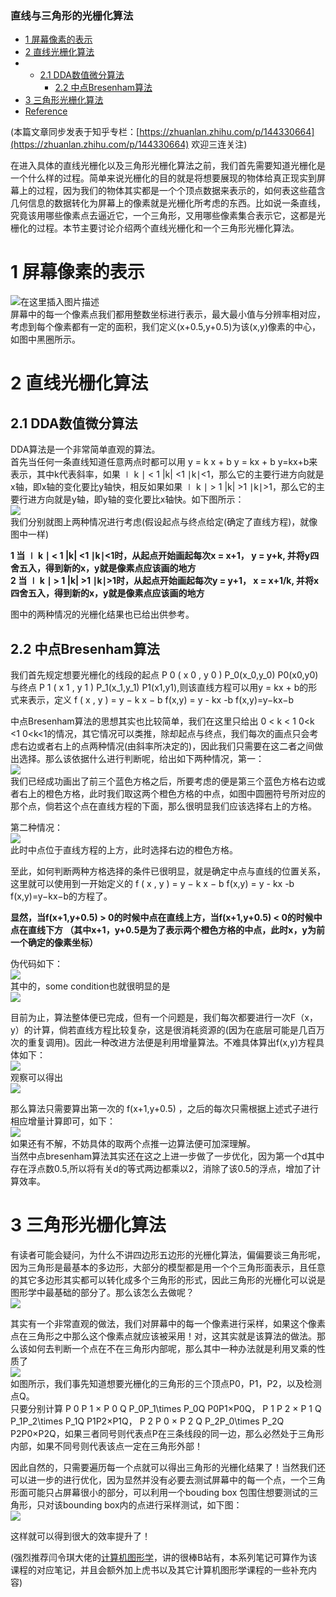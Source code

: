 ### 直线与三角形的光栅化算法

- [1 屏幕像素的表示](https://blog.csdn.net/qq_38065509/article/details/105418437#1__6)
- [2 直线光栅化算法](https://blog.csdn.net/qq_38065509/article/details/105418437#2__9)
- - [2.1 DDA数值微分算法](https://blog.csdn.net/qq_38065509/article/details/105418437#21_DDA_10)
    - [2.2 中点Bresenham算法](https://blog.csdn.net/qq_38065509/article/details/105418437#22_Bresenham_21)
- [3 三角形光栅化算法](https://blog.csdn.net/qq_38065509/article/details/105418437#3__51)
- [Reference](https://blog.csdn.net/qq_38065509/article/details/105418437#Reference_67)

(本篇文章同步发表于知乎专栏：[https://zhuanlan.zhihu.com/p/144330664](https://zhuanlan.zhihu.com/p/144330664) 欢迎三连关注)

在进入具体的直线光栅化以及三角形光栅化算法之前，我们首先需要知道光栅化是一个什么样的过程。简单来说光栅化的目的就是将想要展现的物体给真正现实到屏幕上的过程，因为我们的物体其实都是一个个顶点数据来表示的，如何表这些蕴含几何信息的数据转化为屏幕上的像素就是光栅化所考虑的东西。比如说一条直线，究竟该用哪些像素点去逼近它，一个三角形，又用哪些像素集合表示它，这都是光栅化的过程。本节主要讨论介绍两个直线光栅化和一个三角形光栅化算法。

# 1 屏幕像素的表示

![在这里插入图片描述](res/04.光栅化/resize,p_60.png)  
屏幕中的每一个像素点我们都用整数坐标进行表示，最大最小值与分辨率相对应，考虑到每个像素都有一定的面积，我们定义(x+0.5,y+0.5)为该(x,y)像素的中心，如图中黑圈所示。

# 2 直线光栅化算法

## 2.1 DDA数值微分算法

DDA算法是一个非常简单直观的算法。  
首先当任何一条直线知道任意两点时都可以用 y = k x + b y = kx + b y\=kx+b来表示，其中k代表斜率，如果 ∣ k ∣ < 1 |k| <1 ∣k∣<1，那么它的主要行进方向就是x轴，即x轴的变化要比y轴快，相反如果如果 ∣ k ∣ > 1 |k| >1 ∣k∣\>1，那么它的主要行进方向就是y轴，即y轴的变化要比x轴快。如下图所示：  
![](res/04.光栅化/20200409201228492.png)  
我们分别就图上两种情况进行考虑(假设起点与终点给定(确定了直线方程)，就像图中一样)

**1 当 ∣ k ∣ < 1 |k| <1 ∣k∣<1时，从起点开始画起每次x = x+1， y = y+k, 并将y四舍五入，得到新的x，y就是像素点应该画的地方**  
**2 当 ∣ k ∣ > 1 |k| >1 ∣k∣\>1时，从起点开始画起每次y = y+1， x = x+1/k, 并将x四舍五入，得到新的x，y就是像素点应该画的地方**

图中的两种情况的光栅化结果也已给出供参考。

## 2.2 中点Bresenham算法

我们首先规定想要光栅化的线段的起点 P 0 ( x 0 , y 0 ) P\_0(x\_0,y\_0) P0(x0,y0)与终点 P 1 ( x 1 , y 1 ) P\_1(x\_1,y\_1) P1(x1,y1),则该直线方程可以用y = kx + b的形式来表示，定义 f ( x , y ) = y − k x − b f(x,y) = y - kx -b f(x,y)\=y−kx−b

中点Bresenham算法的思想其实也比较简单，我们在这里只给出 0 < k < 1 0<k <1 0<k<1的情况，其它情况可以类推，除却起点与终点，我们每次的画点只会考虑右边或者右上的点两种情况(由斜率所决定的)，因此我们只需要在这二者之间做出选择。那么该依据什么进行判断呢，给出如下两种情况，第一：  
![](res/04.光栅化/2020041008541117.png)  
我们已经成功画出了前三个蓝色方格之后，所要考虑的便是第三个蓝色方格右边或者右上的橙色方格，此时我们取这两个橙色方格的中点，如图中圆圈符号所对应的那个点，倘若这个点在直线方程的下面，那么很明显我们应该选择右上的方格。

第二种情况：  
![](res/04.光栅化/20200410085701399.png)  
此时中点位于直线方程的上方，此时选择右边的橙色方格。

至此，如何判断两种方格选择的条件已很明显，就是确定中点与直线的位置关系，这里就可以使用到一开始定义的 f ( x , y ) = y − k x − b f(x,y) = y - kx -b f(x,y)\=y−kx−b的方程了。

**显然，当f(x+1,y+0.5) > 0的时候中点在直线上方，当f(x+1,y+0.5) < 0的时候中点在直线下方 （其中x+1，y+0.5是为了表示两个橙色方格的中点，此时x，y为前一个确定的像素坐标）**

伪代码如下：  
![](res/04.光栅化/20200410090050374.png)  
其中的，some condition也就很明显的是  
![](res/04.光栅化/20200410090315495.png)

目前为止，算法整体便已完成，但有一个问题是，我们每次都要进行一次F（x，y）的计算，倘若直线方程比较复杂，这是很消耗资源的(因为在底层可能是几百万次的重复调用)。因此一种改进方法便是利用增量算法。不难具体算出f(x,y)方程具体如下：  
![](res/04.光栅化/20200410090920447.png)  
观察可以得出  
![](res/04.光栅化/20200410091031403.png)

那么算法只需要算出第一次的 f(x+1,y+0.5) ，之后的每次只需根据上述式子进行相应增量计算即可，如下：  
![](res/04.光栅化/20200410091231943.png)  
如果还有不解，不妨具体的取两个点推一边算法便可加深理解。  
当然中点bresenham算法其实还在这之上进一步做了一步优化，因为第一个d其中存在浮点数0.5,所以将有关d的等式两边都乘以2，消除了该0.5的浮点，增加了计算效率。

# 3 三角形光栅化算法

有读者可能会疑问，为什么不讲四边形五边形的光栅化算法，偏偏要谈三角形呢，因为三角形是最基本的多边形，大部分的模型都是用一个个三角形面表示，且任意的其它多边形其实都可以转化成多个三角形的形式，因此三角形的光栅化可以说是图形学中最基础的部分了。那么该怎么去做呢？  
![](res/04.光栅化/20200410092809549.png)

其实有一个非常直观的做法，我们对屏幕中的每一个像素进行采样，如果这个像素点在三角形之中那么这个像素点就应该被采用！对，这其实就是该算法的做法。那么该如何去判断一个点在不在三角形内部呢，那么其中一种办法就是利用叉乘的性质了  
![](res/04.光栅化/20200410092948108.png)  
如图所示，我们事先知道想要光栅化的三角形的三个顶点P0，P1，P2，以及检测点Q。  
只要分别计算 P 0 P 1 × P 0 Q P\_0P\_1\\times P\_0Q P0P1×P0Q， P 1 P 2 × P 1 Q P\_1P\_2\\times P\_1Q P1P2×P1Q， P 2 P 0 × P 2 Q P\_2P\_0\\times P\_2Q P2P0×P2Q，如果三者同号则代表点P在三条线段的同一边，那么必然处于三角形内部，如果不同号则代表该点一定在三角形外部！

因此自然的，只需要遍历每一个点就可以得出三角形的光栅化结果了！当然我们还可以进一步的进行优化，因为显然并没有必要去测试屏幕中的每一个点，一个三角形面可能只占屏幕很小的部分，可以利用一个bouding box 包围住想要测试的三角形，只对该bounding box内的点进行采样测试，如下图：  
![](res/04.光栅化/20200410093933601.png)

这样就可以得到很大的效率提升了！

(强烈推荐闫令琪大佬的[计算机图形学](https://so.csdn.net/so/search?q=%E8%AE%A1%E7%AE%97%E6%9C%BA%E5%9B%BE%E5%BD%A2%E5%AD%A6&spm=1001.2101.3001.7020)，讲的很棒B站有，本系列笔记可算作为该课程的对应笔记，并且会额外加上虎书以及其它计算机图形学课程的一些补充内容)